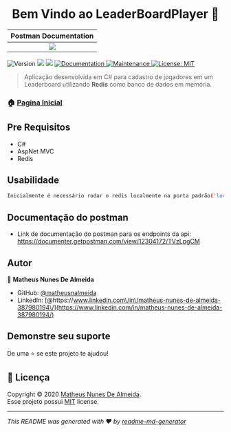 <h1 align="center">Bem Vindo ao LeaderBoardPlayer 👋</h1>

| Postman Documentation |              
| :------------------------: | 
| ![](./assets/documentation_leaderboard_api.png.png) |

<p>
  <img alt="Version" src="https://img.shields.io/badge/version-1.0.0-blue.svg?cacheSeconds=2592000" />
  <img src="https://img.shields.io/badge/CSharp-%3E%3D.svg" />
  <img src="https://img.shields.io/badge/AspNet-%3E%3D.svg" />
  <a href="https://github.com/matheusnalmeida/LeaderBoardPlayerAPI/#readmme#" target="_blank">
    <img alt="Documentation" src="https://img.shields.io/badge/documentation-yes-brightgreen.svg" />
  </a>
  <a href="https://github.com/matheusnalmeida/LeaderBoardPlayerAPI/graphs/commit-activity" target="_blank">
    <img alt="Maintenance" src="https://img.shields.io/badge/Maintained%3F-yes-green.svg" />
  </a>
  <a href="https://github.com/matheusnalmeida/LeaderBoardPlayerAPI/blob/master/LICENSE" target="_blank">
    <img alt="License: MIT" src="https://img.shields.io/github/license/matheusnalmeida/LeaderBoardPlayerAPI" />
  </a>
</p>

> Aplicação desenvolvida em C# para cadastro de jogadores em um Leaderboard utilizando **Redis** como banco de dados em memória.

### 🏠 [Pagina Inicial](https://github.com/matheusnalmeida/LeaderBoardPlayerAPI)

## Pre Requisitos

- C#
- AspNet MVC
- Redis

## Usabilidade

```sh
Inicialmente é necessário rodar o redis localmente na porta padrão('localhost:6379'). Caso queira rodar em outra porta será necessário alterar a variavel RedisConnection no arquivo de configuração 'appsettings.json'. Tendo isso configurado somente será executar a api ou pelo visual studio ou rodando o comando 'dotnet watch run' dentro da pasta 'LeaderBoardPlayersAPI'.
```

## Documentação do postman

- Link de documentação do postman para os endpoints da api: https://documenter.getpostman.com/view/12304172/TVzLpgCM


## Autor

👤 **Matheus Nunes De Almeida**

* GitHub: [@matheusnalmeida](https://github.com/matheusnalmeida)
* LinkedIn: [@https:\/\/www.linkedin.com\/in\/matheus-nunes-de-almeida-387980194\/](https://www.linkedin.com/in/matheus-nunes-de-almeida-387980194/)

## Demonstre seu suporte

De uma ⭐️ se este projeto te ajudou!

## 📝 Licença

Copyright © 2020 [Matheus Nunes De Almeida](https://github.com/matheusnalmeida).<br />
Esse projeto possui [MIT](https://github.com/matheusnalmeida/LeaderBoardPlayerAPI/blob/master/LICENSE) license.

***
_This README was generated with ❤️ by [readme-md-generator](https://github.com/kefranabg/readme-md-generator)_
